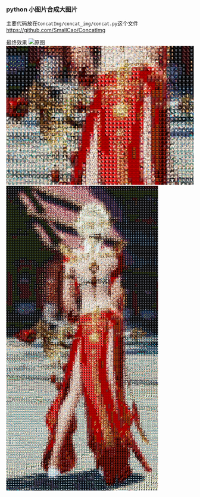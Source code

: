 ### python 小图片合成大图片
主要代码放在`ConcatImg/concat_img/concat.py`这个文件
https://github.com/SmallCao/ConcatImg

最终效果
![原图](/res/python/aaa.jpg)  
![局部细节](/res/python/bbb.png)   
![效果图](/res/python/ccc.png)  

